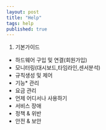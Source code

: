 ```yaml
---
layout: post
title: "Help"
tags: help
published: true
---
```



1. 기본가이드
* 하드웨어 구입 및 연결(회원가입)
* 모니터링(대시보드,타임라인,센서분석)
* 규칙생성 및 제어
* 기능* 관리
* 요금 관리
* 언제 어디서나 사용하기
* 서비스 장애
* 정책 & 위반
* 안전 & 보안
